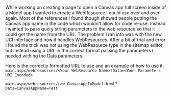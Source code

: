 
While working on creating a page to open a Canvas app full screen inside of a Model app I wanted to create a WebResource I could use over and over again.  Most of the references I found though showed people putting the Canvas app name in the code which wouldn't allow for code re-use.  Instead I wanted to pass query string parameters to the web resource so that it could get the name from the URL.  The problem I ran into was with the new UCI interface and how it handles WebResources.  After a bit of trial and error I found the trick was not using the WebResource type in the sitemap editor but instead using a URL in the correct format passing the parameters I needed withing the Data parameters.

Here is the correctly formatted URL to use and an example of how to use it.
``
main.aspx/webresources/<Your WebResource Name>?Data=<Your Parameters URI Encoded>
``

``
main.aspx/webresources/raw_CanvasAppInModel.html?Data=CanvasAppName=Test
``


<!--stackedit_data:
eyJoaXN0b3J5IjpbNzM3NTU0NTVdfQ==
-->